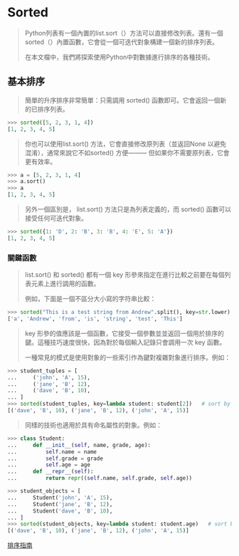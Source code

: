# Sorted

>Python列表有一個內置的list.sort（）方法可以直接修改列表。還有一個sorted（）內置函數，它會從一個可迭代對象構建一個新的排序列表。
>
>在本文檔中，我們將探索使用Python中對數據進行排序的各種技術。

## 基本排序

>簡單的升序排序非常簡單：只需調用 sorted() 函數即可。它會返回一個新的已排序列表。

```python
>>> sorted([5, 2, 3, 1, 4])
[1, 2, 3, 4, 5]
```

>你也可以使用list.sort() 方法，它會直接修改原列表（並返回None 以避免混淆），通常來說它不如sorted() 方便——— 但如果你不需要原列表，它會更有效率。

```python
>>> a = [5, 2, 3, 1, 4]
>>> a.sort()
>>> a
[1, 2, 3, 4, 5]
```

>另外一個區別是， list.sort() 方法只是為列表定義的，而 sorted() 函數可以接受任何可迭代對象。

```python
>>> sorted({1: 'D', 2: 'B', 3: 'B', 4: 'E', 5: 'A'})
[1, 2, 3, 4, 5]
```

### 關鍵函數

>list.sort() 和 sorted() 都有一個 key 形參來指定在進行比較之前要在每個列表元素上進行調用的函數。
>
>例如，下面是一個不區分大小寫的字符串比較：

```python
>>> sorted("This is a test string from Andrew".split(), key=str.lower)
['a', 'Andrew', 'from', 'is', 'string', 'test', 'This']
```

>key 形參的值應該是一個函數，它接受一個參數並並返回一個用於排序的鍵。這種技巧速度很快，因為對於每個輸入記錄只會調用一次 key 函數。
>
>一種常見的模式是使用對象的一些索引作為鍵對複雜對象進行排序。例如：

```python
>>> student_tuples = [
...     ('john', 'A', 15),
...     ('jane', 'B', 12),
...     ('dave', 'B', 10),
... ]
>>> sorted(student_tuples, key=lambda student: student[2])   # sort by age
[('dave', 'B', 10), ('jane', 'B', 12), ('john', 'A', 15)]
```

>同樣的技術也適用於具有命名屬性的對象。例如：

```python
>>> class Student:
...     def __init__(self, name, grade, age):
...         self.name = name
...         self.grade = grade
...         self.age = age
...     def __repr__(self):
...         return repr((self.name, self.grade, self.age))
```

```python
>>> student_objects = [
...     Student('john', 'A', 15),
...     Student('jane', 'B', 12),
...     Student('dave', 'B', 10),
... ]
>>> sorted(student_objects, key=lambda student: student.age)   # sort by age
[('dave', 'B', 10), ('jane', 'B', 12), ('john', 'A', 15)]
```

[排序指南](https://docs.python.org/zh-cn/3/howto/sorting.html)